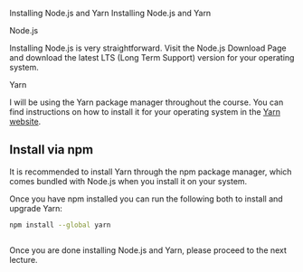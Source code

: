 

Installing Node.js and Yarn
Installing Node.js and Yarn



Node.js

Installing Node.js is very straightforward. Visit the Node.js Download Page and download the latest LTS (Long Term Support) version for your operating system.



Yarn

I will be using the Yarn package manager throughout the course. You can find instructions on how to install it for your operating system in the [Yarn website](https://classic.yarnpkg.com/en/docs/install/#mac-stable).


## Install via npm

It is recommended to install Yarn through the npm package manager, which comes bundled with Node.js when you install it on your system.

Once you have npm installed you can run the following both to install and upgrade Yarn:

```bash
npm install --global yarn
```
```
```


Once you are done installing Node.js and Yarn, please proceed to the next lecture.



